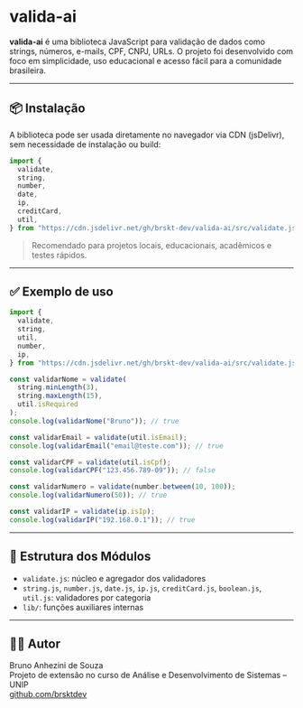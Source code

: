 # valida-ai

**valida-ai** é uma biblioteca JavaScript para validação de dados como strings, números, e-mails, CPF, CNPJ, URLs. O projeto foi desenvolvido com foco em simplicidade, uso educacional e acesso fácil para a comunidade brasileira.

---

## 📦 Instalação

A biblioteca pode ser usada diretamente no navegador via CDN (jsDelivr), sem necessidade de instalação ou build:

```js
import {
  validate,
  string,
  number,
  date,
  ip,
  creditCard,
  util,
} from "https://cdn.jsdelivr.net/gh/brskt-dev/valida-ai/src/validate.js";
```

> Recomendado para projetos locais, educacionais, acadêmicos e testes rápidos.

---

## ✅ Exemplo de uso

```js
import {
  validate,
  string,
  util,
  number,
  ip,
} from "https://cdn.jsdelivr.net/gh/brskt-dev/valida-ai/src/validate.js";

const validarNome = validate(
  string.minLength(3),
  string.maxLength(15),
  util.isRequired
);
console.log(validarNome("Bruno")); // true

const validarEmail = validate(util.isEmail);
console.log(validarEmail("email@teste.com")); // true

const validarCPF = validate(util.isCpf);
console.log(validarCPF("123.456.789-09")); // false

const validarNumero = validate(number.between(10, 100));
console.log(validarNumero(50)); // true

const validarIP = validate(ip.isIp);
console.log(validarIP("192.168.0.1")); // true
```

---

## 📁 Estrutura dos Módulos

- `validate.js`: núcleo e agregador dos validadores
- `string.js`, `number.js`, `date.js`, `ip.js`, `creditCard.js`, `boolean.js`, `util.js`: validadores por categoria
- `lib/`: funções auxiliares internas

---

## 👨‍💻 Autor

Bruno Anhezini de Souza  
Projeto de extensão no curso de Análise e Desenvolvimento de Sistemas – UNIP  
[github.com/brsktdev](https://github.com/brsktdev)

